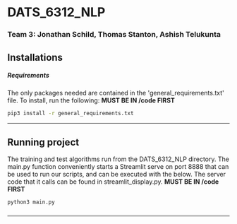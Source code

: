 # DATS_6312_NLP

### Team 3: Jonathan Schild, Thomas Stanton, Ashish Telukunta

## Installations

##### Requirements

The only packages needed are contained in the 'general_requirements.txt' file.
To install, run the following:
**MUST BE IN /code FIRST**

```bash
pip3 install -r general_requirements.txt
```

---

## Running project

The training and test algorithms run from the DATS_6312_NLP directory. The main.py function conveniently starts a Streamlit serve on port 8888 that can be used to run our scripts, and can be executed with the below. The server code that it calls can be found in streamlit_display.py.
**MUST BE IN /code FIRST**

```bash
python3 main.py
```

###

---
